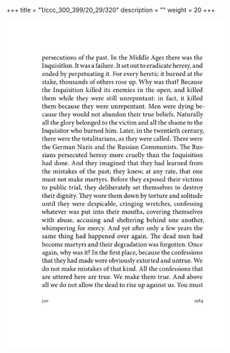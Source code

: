 +++
title = "1/ccc_300_399/20_29/320"
description = ""
weight = 20
+++

<img class="center-fit-jpg" src="/jpg_/out_jpg_1984__320.jpg" ></img>

